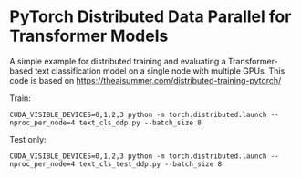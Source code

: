 # PyTorch Distributed Data Parallel for Transformer Models

A simple example for distributed training and evaluating a Transformer-based text classification model on a single node with multiple GPUs. 
This code is based on https://theaisummer.com/distributed-training-pytorch/

Train:
```
CUDA_VISIBLE_DEVICES=0,1,2,3 python -m torch.distributed.launch --nproc_per_node=4 text_cls_ddp.py --batch_size 8
```

Test only:
```
CUDA_VISIBLE_DEVICES=0,1,2,3 python -m torch.distributed.launch --nproc_per_node=4 text_cls_test_ddp.py --batch_size 8
```



